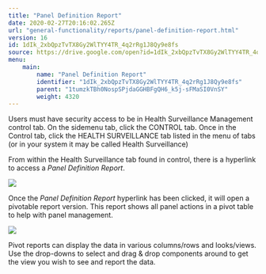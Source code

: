 ```yaml
---
title: "Panel Definition Report"
date: 2020-02-27T20:16:02.265Z
url: "general-functionality/reports/panel-definition-report.html"
version: 16
id: 1dIk_2xbQpzTvTX8Gy2WlTYY4TR_4q2rRg1J8Qy9e8fs
source: https://drive.google.com/open?id=1dIk_2xbQpzTvTX8Gy2WlTYY4TR_4q2rRg1J8Qy9e8fs
menu:
    main:
        name: "Panel Definition Report"
        identifier: "1dIk_2xbQpzTvTX8Gy2WlTYY4TR_4q2rRg1J8Qy9e8fs"
        parent: "1tumzkTBh0NospSPjdaGGHBFgQH6_k5j-sFMaSI0VnSY"
        weight: 4320
---
```

Users must have security access to be in Health Surveillance Management control tab. On the sidemenu tab, click the CONTROL tab. Once in the Control tab, click the HEALTH SURVEILLANCE tab listed in the menu of tabs (or in your system it may be called Health Surveillance)

From within the Health Surveillance tab found in control, there is a hyperlink to access a *Panel Definition Report*.

![](../../external_files/6b593b0e234abb90724fccc0269fdab2.png)

Once the *Panel Definition Report* hyperlink has been clicked, it will open a pivotable report version. This report shows all panel actions in a pivot table to help with panel management.

![](../../external_files/a1fef268244c0fa0f6bdcc505e2a8547.png)

Pivot reports can display the data in various columns/rows and looks/views. Use the drop-downs to select and drag & drop components around to get the view you wish to see and report the data.

